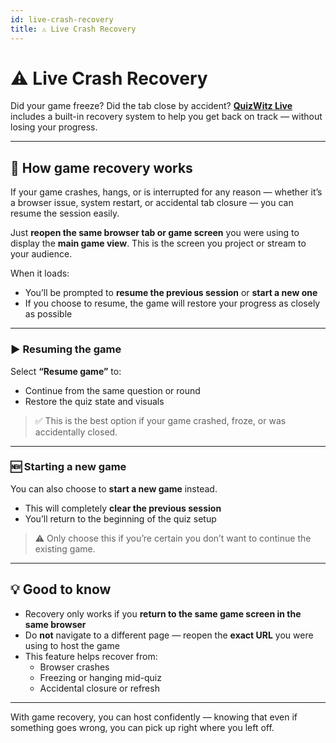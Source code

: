 ```yaml
---
id: live-crash-recovery
title: ⚠️ Live Crash Recovery
---
```


# ⚠️ Live Crash Recovery

Did your game freeze? Did the tab close by accident? [**QuizWitz Live**](quizmaster/001-introduction.md) includes a built-in recovery system to help you get back on track — without losing your progress.

---

## 🔄 How game recovery works

If your game crashes, hangs, or is interrupted for any reason — whether it’s a browser issue, system restart, or accidental tab closure — you can resume the session easily.

Just **reopen the same browser tab or game screen** you were using to display the **main game view**. This is the screen you project or stream to your audience.

When it loads:

- You’ll be prompted to **resume the previous session** or **start a new one**
- If you choose to resume, the game will restore your progress as closely as possible

---

### ▶️ Resuming the game

Select **“Resume game”** to:

- Continue from the same question or round
- Restore the quiz state and visuals

> ✅ This is the best option if your game crashed, froze, or was accidentally closed.

---

### 🆕 Starting a new game

You can also choose to **start a new game** instead.

- This will completely **clear the previous session**
- You’ll return to the beginning of the quiz setup

> ⚠️ Only choose this if you’re certain you don’t want to continue the existing game.

---

## 💡 Good to know

- Recovery only works if you **return to the same game screen in the same browser**
- Do **not** navigate to a different page — reopen the **exact URL** you were using to host the game
- This feature helps recover from:
  - Browser crashes
  - Freezing or hanging mid-quiz
  - Accidental closure or refresh

---

With game recovery, you can host confidently — knowing that even if something goes wrong, you can pick up right where you left off.
